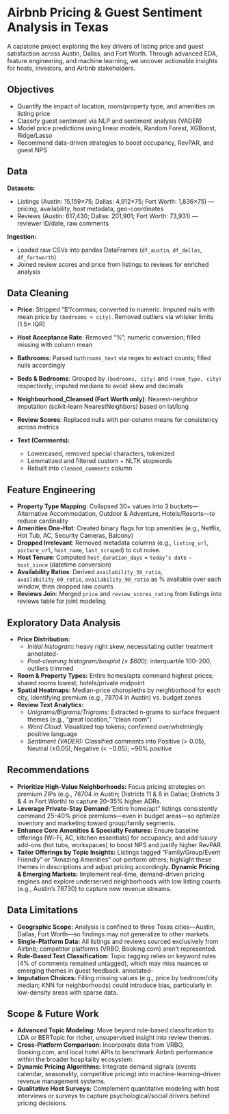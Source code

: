 # Airbnb Pricing & Guest Sentiment Analysis in Texas
A capstone project exploring the key drivers of listing price and guest satisfaction across Austin, Dallas, and Fort Worth. Through advanced EDA, feature engineering, and machine learning, we uncover actionable insights for hosts, investors, and Airbnb stakeholders.

## Objectives
- Quantify the impact of location, room/property type, and amenities on listing price
- Classify guest sentiment via NLP and sentiment analysis (VADER)
- Model price predictions using linear models, Random Forest, XGBoost, Ridge/Lasso
- Recommend data-driven strategies to boost occupancy, RevPAR, and guest NPS

## Data 
**Datasets:**
- Listings (Austin: 15,159×75; Dallas: 4,912×75; Fort Worth: 1,836×75) — pricing, availability, host metadata, geo-coordinates
- Reviews (Austin: 617,430; Dallas: 201,901; Fort Worth: 73,931) — reviewer ID/date, raw comments

**Ingestion:**
- Loaded raw CSVs into pandas DataFrames (`df_austin`, `df_dallas`, `df_fortworth`)
- Joined review scores and price from listings to reviews for enriched analysis

## Data Cleaning 
- **Price**: Stripped “$”/commas; converted to numeric. Imputed nulls with mean price by `(bedrooms × city)`. Removed outliers via whisker limits (1.5× IQR)
- **Host Acceptance Rate**: Removed “%”; numeric conversion; filled missing with column mean
- **Bathrooms**: Parsed `bathrooms_text` via regex to extract counts; filled nulls accordingly
- **Beds & Bedrooms**: Grouped by `(bedrooms, city)` and `(room_type, city)` respectively; imputed medians to avoid skew and decimals
- **Neighbourhood_Cleansed (Fort Worth only)**: Nearest-neighbor imputation (scikit-learn NearestNeighbors) based on lat/long
- **Review Scores**: Replaced nulls with per-column means for consistency across metrics

- **Text (Comments):**
  - Lowercased, removed special characters, tokenized
  - Lemmatized and filtered custom + NLTK stopwords
  - Rebuilt into `cleaned_comments` column

## Feature Engineering
- **Property Type Mapping**: Collapsed 30+ values into 3 buckets—Alternative Accommodation, Outdoor & Adventure, Hotels/Resorts—to reduce cardinality
- **Amenities One-Hot**: Created binary flags for top amenities (e.g., Netflix, Hot Tub, AC, Security Cameras, Balcony)
- **Dropped Irrelevant**: Removed metadata columns (e.g., `listing_url`, `picture_url`, `host_name`, `last_scraped`) to cut noise.
- **Host Tenure**: Computed `host_duration_days` = `today’s date` − `host_since` (datetime conversion) 
- **Availability Ratios**: Derived `availability_30_ratio`, `availability_60_ratio`, `availability_90_ratio` as % available over each window, then dropped raw counts
- **Reviews Join**: Merged `price` and `review_scores_rating` from listings into reviews table for joint modeling

## Exploratory Data Analysis

- **Price Distribution:**
  - *Initial histogram:* heavy right skew, necessitating outlier treatment annotated-
  - *Post-cleaning histogram/boxplot (≤ $600):* interquartile $100–$200, outliers trimmed 
- **Room & Property Types:** Entire homes/apts command highest prices; shared rooms lowest; hotels/private midpoint 
- **Spatial Heatmaps:** Median-price choropleths by neighborhood for each city, identifying premium (e.g., 78704 in Austin) vs. budget zones
- **Review Text Analytics:**
  - *Unigrams/Bigrams/Trigrams:* Extracted n-grams to surface frequent themes (e.g., “great location,” “clean room”) 
  - *Word Cloud:* Visualized top tokens; confirmed overwhelmingly positive language
  - *Sentiment (VADER):* Classified comments into Positive (> 0.05), Neutral (±0.05), Negative (< −0.05); ~96% positive

## Recommendations
- **Prioritize High-Value Neighborhoods:** Focus pricing strategies on premium ZIPs (e.g., 78704 in Austin; Districts 11 & 8 in Dallas; Districts 3 & 4 in Fort Worth) to capture 20–35% higher ADRs.
- **Leverage Private-Stay Demand:**“Entire home/apt” listings consistently command 25–40% price premiums—even in budget areas—so optimize inventory and marketing toward group/family segments.
- **Enhance Core Amenities & Specialty Features:** Ensure baseline offerings (Wi-Fi, AC, kitchen essentials) for occupancy, and add luxury add-ons (hot tubs, workspaces) to boost NPS and justify higher RevPAR.
- **Tailor Offerings by Topic Insights:** Listings tagged “Family/Group/Event Friendly” or “Amazing Amenities” out-perform others; highlight these themes in descriptions and adjust pricing accordingly.
**Dynamic Pricing & Emerging Markets:** Implement real-time, demand-driven pricing engines and explore underserved neighborhoods with low listing counts (e.g., Austin’s 78730) to capture new revenue streams.

## Data Limitations
- **Geographic Scope:** Analysis is confined to three Texas cities—Austin, Dallas, Fort Worth—so findings may not generalize to other markets.
- **Single-Platform Data:** All listings and reviews sourced exclusively from Airbnb; competitor platforms (VRBO, Booking.com) aren’t represented.
- **Rule-Based Text Classification:** Topic tagging relies on keyword rules (4% of comments remained untagged), which may miss nuances or emerging themes in guest feedback. annotated-
- **Imputation Choices:** Filling missing values (e.g., price by bedroom/city median; KNN for neighborhoods) could introduce bias, particularly in low-density areas with sparse data.

## Scope & Future Work
- **Advanced Topic Modeling:** Move beyond rule-based classification to LDA or BERTopic for richer, unsupervised insight into review themes.
- **Cross-Platform Comparison:** Incorporate data from VRBO, Booking.com, and local hotel APIs to benchmark Airbnb performance within the broader hospitality ecosystem.
- **Dynamic Pricing Algorithms:** Integrate demand signals (events calendar, seasonality, competitive pricing) into machine-learning–driven revenue management systems.
- **Qualitative Host Surveys:**  Complement quantitative modeling with host interviews or surveys to capture psychological/social drivers behind pricing decisions. 


